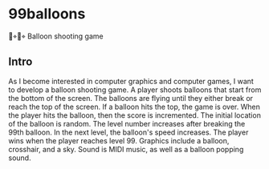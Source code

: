 # 99balloons
🎈⌖🎯⌖ Balloon shooting game

## Intro

As I become interested in computer graphics and computer games, I want to develop a balloon shooting game. A player shoots balloons that start from the bottom of the screen. The balloons are flying until they either break or reach the top of the screen. If a balloon hits the top, the game is over. When the player hits the balloon, then the score is incremented. The initial location of the balloon is random. The level number increases after breaking the 99th balloon. In the next level, the balloon's speed increases. The player wins when the player reaches level 99. Graphics include a balloon, crosshair, and a sky. Sound is MIDI music, as well as a balloon popping sound.

